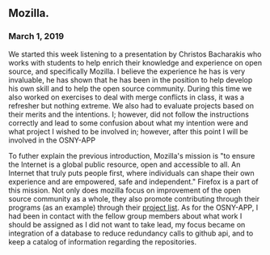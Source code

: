 ## Mozilla.
### March 1, 2019


We started this week listening to a presentation by Christos Bacharakis who works with students to help enrich their knowledge and experience on open source, and specifically Mozilla. I believe the experience he has is very invaluable, he has shown that he has been in the position to help develop his own skill and to help the open source community. During this time we also worked on exercises to deal with merge conflicts in class, it was a refresher but nothing extreme. We also had to evaluate projects based on their merits and the intentions. I; however, did not follow the instructions correctly and lead to some confusion about what my intention were and what project I wished to be involved in; however, after this point I will be involved in the OSNY-APP

To futher explain the previous introduction, Mozilla's mission is "to ensure the Internet is a global public resource, open and accessible to all. An Internet that truly puts people first, where individuals can shape their own experience and are empowered, safe and independent." Firefox is a part of this mission. Not only does mozilla focus on improvement of the open source community as a whole, they also promote contributing through their programs (as an example) through their [project list](https://projects.ossn.club/). As for the OSNY-APP, I had been in contact with the fellow group members about what work I should be assigned as I did not want to take lead, my focus became on integration of a database to reduce redundancy calls to github api, and to keep a catalog of information regarding the repositories. 
